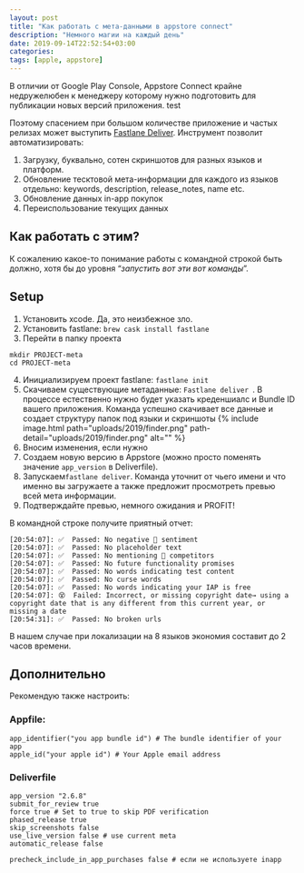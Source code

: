 ```yaml
---
layout: post
title: "Как работать с мета-данными в appstore connect"
description: "Немного магии на каждый день"
date: 2019-09-14T22:52:54+03:00
categories:
tags: [apple, appstore]
---
```


В отличии от Google Play Console, Appstore Connect крайне недружелюбен к менеджеру которому нужно подготовить для публикации новых версий приложения.  test

<!--more-->

Поэтому спасением при большом количестве приложение и частых релизах может выступить [Fastlane Deliver](https://docs.fastlane.tools/actions/deliver/). Инструмент позволит автоматизировать:

1. Загрузку, буквально, сотен скриншотов для разных языков и платформ.
2. Обновление тесктовой мета-информации для каждого из языков отдельно: keywords, description, release_notes, name etc. 
3. Обновление данных in-app покупок
4. Переиспользование текущих данных

## Как работать с этим?
К сожалению какое-то понимание работы с командной строкой быть должно, хотя бы до уровня “_запустить вот эти вот команды_”.

## Setup
1. Установить xcode. Да, это неизбежное зло.
2. Установить fastlane: `brew cask install fastlane`
3. Перейти в папку проекта
```
mkdir PROJECT-meta
cd PROJECT-meta
```
4. Инициализируем проект fastlane: `fastlane init`
5. Скачиваем существующие метаданные: `Fastlane deliver `. В процессе естественно нужно будет указать креденшиалс и Bundle ID вашего приложения.
Команда успешно скачивает все данные и создает структуру папок под языки и скриншоты {% include image.html path="uploads/2019/finder.png" path-detail="uploads/2019/finder.png" alt="" %}
6. Вносим изменения, если нужно
7. Создаем новую версию в Appstore (можно просто поменять значение `app_version` в Deliverfile).
8. Запускаем`fastlane deliver`. Команда уточнит от чьего имени и что именно вы загружаете а также предложит просмотреть превью всей мета информации.
9. Подтверждайте превью, немного ожидания и PROFIT!

В командной строке получите приятный отчет:
```
[20:54:07]: ✅  Passed: No negative  sentiment
[20:54:07]: ✅  Passed: No placeholder text
[20:54:07]: ✅  Passed: No mentioning  competitors
[20:54:07]: ✅  Passed: No future functionality promises
[20:54:07]: ✅  Passed: No words indicating test content
[20:54:07]: ✅  Passed: No curse words
[20:54:07]: ✅  Passed: No words indicating your IAP is free
[20:54:07]: 😵  Failed: Incorrect, or missing copyright date→ using a copyright date that is any different from this current year, or missing a date
[20:54:31]: ✅  Passed: No broken urls
```
В нашем случае при локализации на 8 языков экономия составит до 2 часов времени.

## Дополнительно
Рекомендую также настроить:

### Appfile:
```
app_identifier("you app bundle id") # The bundle identifier of your app
apple_id("your apple id") # Your Apple email address
```

### Deliverfile

```
app_version "2.6.8"
submit_for_review true
force true # Set to true to skip PDF verification
phased_release true
skip_screenshots false
use_live_version false # use current meta
automatic_release false

precheck_include_in_app_purchases false # если не используете inapp

```